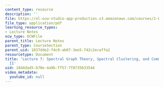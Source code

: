 ```yaml
---
content_type: resource
description: ''
file: https://ol-ocw-studio-app-production.s3.amazonaws.com/courses/1-022-introduction-to-network-models-fall-2018/18d4dad5b70e4a9bff577f8735633544_MIT1_022F18_lec7.pdf
file_type: application/pdf
learning_resource_types:
- Lecture Notes
ocw_type: OCWFile
parent_title: Lecture Notes
parent_type: CourseSection
parent_uid: 1837dde2-f4c9-ab07-3ee5-742c2ecaffa2
resourcetype: Document
title: 'Lecture 7: Spectral Graph Theory, Spectral Clustering, and Community Detection
  II'
uid: 18d4dad5-b70e-4a9b-ff57-7f8735633544
video_metadata:
  youtube_id: null
---
```

